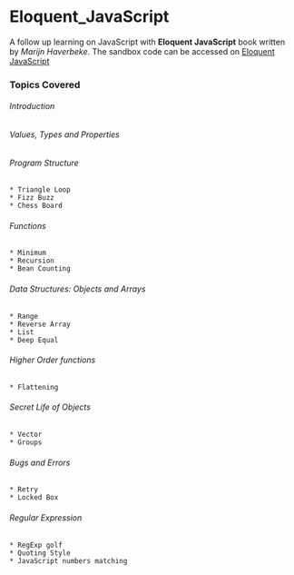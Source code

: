 # Eloquent_JavaScript

A follow up learning on JavaScript with **Eloquent JavaScript** book written by _Marijn Haverbeke_. The sandbox 
code can be accessed on [Eloquent JavaScript](https://eloquentjavascript.net/code)

### Topics Covered

###### Introduction
###### Values, Types and Properties
###### Program Structure
    * Triangle Loop
    * Fizz Buzz
    * Chess Board
###### Functions
    * Minimum
    * Recursion
    * Bean Counting
###### Data Structures: Objects and Arrays
    * Range
    * Reverse Array
    * List
    * Deep Equal
###### Higher Order functions
    * Flattening
###### Secret Life of Objects
    * Vector
    * Groups
###### Bugs and Errors
    * Retry
    * Locked Box
###### Regular Expression
    * RegExp golf
    * Quoting Style
    * JavaScript numbers matching